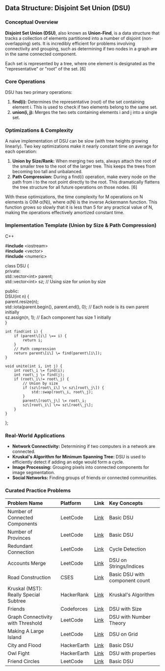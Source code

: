 
## **Data Structure: Disjoint Set Union (DSU)**

### **Conceptual Overview**

**Disjoint Set Union (DSU)**, also known as **Union-Find**, is a data structure that tracks a collection of elements partitioned into a number of disjoint (non-overlapping) sets. It is incredibly efficient for problems involving connectivity and grouping, such as determining if two nodes in a graph are in the same connected component.

Each set is represented by a tree, where one element is designated as the "representative" or "root" of the set. \[6\]

### **Core Operations**

DSU has two primary operations:

1. **find(i):** Determines the representative (root) of the set containing element i. This is used to check if two elements belong to the same set.  
2. **union(i, j):** Merges the two sets containing elements i and j into a single set.

### **Optimizations & Complexity**

A naive implementation of DSU can be slow (with tree heights growing linearly). Two key optimizations make it nearly constant time on average for each operation:

1. **Union by Size/Rank:** When merging two sets, always attach the root of the smaller tree to the root of the larger tree. This keeps the trees from becoming too tall and unbalanced.  
2. **Path Compression:** During a find(i) operation, make every node on the path from i to the root point directly to the root. This dramatically flattens the tree structure for all future operations on those nodes. \[6\]

With these optimizations, the time complexity for M operations on N elements is O(M⋅α(N)), where α(N) is the inverse Ackermann function. This function grows so slowly that it is less than 5 for any practical value of N, making the operations effectively amortized constant time.

### **Implementation Template (Union by Size & Path Compression)**

C++

\#**include** \<iostream\>  
\#**include** \<vector\>  
\#**include** \<numeric\>

class DSU {  
private:  
    std::vector\<int\> parent;  
    std::vector\<int\> sz; // Using size for union by size

public:  
    DSU(int n) {  
        parent.resize(n);  
        std::iota(parent.begin(), parent.end(), 0); // Each node is its own parent initially  
        sz.assign(n, 1); // Each component has size 1 initially  
    }

    int find(int i) {  
        if (parent\[i\] \== i) {  
            return i;  
        }  
        // Path compression  
        return parent\[i\] \= find(parent\[i\]);  
    }

    void unite(int i, int j) {  
        int root\_i \= find(i);  
        int root\_j \= find(j);  
        if (root\_i\!= root\_j) {  
            // Union by size  
            if (sz\[root\_i\] \< sz\[root\_j\]) {  
                std::swap(root\_i, root\_j);  
            }  
            parent\[root\_j\] \= root\_i;  
            sz\[root\_i\] \+= sz\[root\_j\];  
        }  
    }  
};

### **Real-World Applications**

* **Network Connectivity:** Determining if two computers in a network are connected.  
* **Kruskal's Algorithm for Minimum Spanning Tree:** DSU is used to efficiently detect if adding an edge would form a cycle.  
* **Image Processing:** Grouping pixels into connected components for image segmentation.  
* **Social Networks:** Finding groups of friends or connected communities.

### **Curated Practice Problems**

| Problem Name | Platform | Link | Key Concepts |
| :---- | :---- | :---- | :---- |
| Number of Connected Components | LeetCode | [Link](https://leetcode.com/problems/number-of-connected-components-in-an-undirected-graph/) | Basic DSU |
| Number of Provinces | LeetCode | [Link](https://leetcode.com/problems/number-of-provinces/) | Basic DSU |
| Redundant Connection | LeetCode | [Link](https://leetcode.com/problems/redundant-connection/) | Cycle Detection |
| Accounts Merge | LeetCode | [Link](https://leetcode.com/problems/accounts-merge/) | DSU on Strings/Indices |
| Road Construction | CSES | [Link](https://cses.fi/problemset/task/1676) | Basic DSU with component count |
| Kruskal (MST): Really Special Subtree | HackerRank | [Link](https://www.hackerrank.com/challenges/kruskalmstrsub/problem) | Kruskal's Algorithm |
| Friends | Codeforces | [Link](https://codeforces.com/problemset/problem/445/B) | DSU with Size |
| Graph Connectivity with Threshold | LeetCode | [Link](https://leetcode.com/problems/graph-connectivity-with-threshold/) | DSU with Number Theory |
| Making A Large Island | LeetCode | [Link](https://leetcode.com/problems/making-a-large-island/) | DSU on Grid |
| City and Flood | HackerEarth | [Link](https://www.hackerearth.com/practice/data-structures/disjoint-data-strutures/basics-of-disjoint-data-structures/practice-problems/algorithm/city-and-flood-1/) | Basic DSU |
| Owl Fight | HackerEarth | [Link](https://www.hackerearth.com/practice/data-structures/disjoint-data-strutures/basics-of-disjoint-data-structures/practice-problems/algorithm/owl-fight/) | DSU with properties |
| Friend Circles | LeetCode | [Link](https://leetcode.com/problems/friend-circles/) | Basic DSU |
